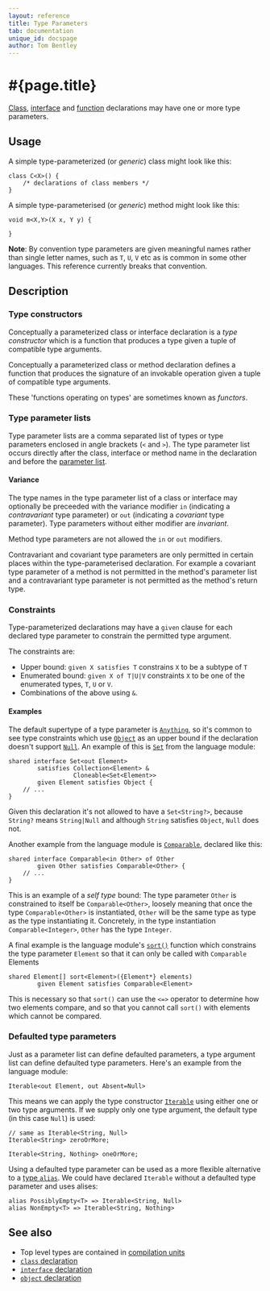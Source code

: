 ```yaml
---
layout: reference
title: Type Parameters
tab: documentation
unique_id: docspage
author: Tom Bentley
---
```


# #{page.title}

[Class](../class/), [interface](../interface/) and [function](../function/) 
declarations may have one or more type parameters.

## Usage 

A simple type-parameterized (or *generic*) class might look like this:

<!-- try: -->
    class C<X>() {
        /* declarations of class members */
    }
    
A simple type-parameterised (or *generic*) method might look like this:

<!-- try: -->
    void m<X,Y>(X x, Y y) {

    }

**Note**: By convention type parameters are given meaningful names rather than
single letter names, such as `T`, `U`, `V` etc as is common in some other 
languages. This reference currently breaks that convention.


## Description

### Type constructors

Conceptually a parameterized class or interface declaration is a 
*type constructor* which is a function that produces a type 
given a tuple of compatible type arguments.

Conceptually a parameterized class or method declaration 
defines a function that produces the signature of an 
invokable operation given a tuple of compatible type arguments.

These 'functions operating on types' are sometimes known as *functors*.

### Type parameter lists

Type parameter lists are a comma separated list of types or type parameters 
enclosed in angle brackets (`<` and `>`). The type 
parameter list occurs directly after the class, interface or method name 
in the declaration and before the [parameter list](../parameter-list).

#### Variance

The type names in the type parameter list of a class or interface 
may optionally be preceeded with the variance modifier
`in` (indicating a *contravariant* type parameter) or 
`out` (indicating a *covariant* type parameter). Type parameters without 
either modifier are *invariant*.

Method type parameters are not allowed the `in` or `out` modifiers.

Contravariant and covariant type parameters are only permitted in certain 
places within the type-parameterised declaration. For example a covariant 
type parameter of a method is not permitted in the method's parameter list 
and a contravariant type parameter is not permitted as the method's 
return type.

### Constraints

Type-parameterized declarations may have a `given` clause for each 
declared type parameter to constrain the permitted type argument.

The constraints are:

* Upper bound: `given X satisfies T` constrains `X` to be a subtype of `T`
* Enumerated bound: `given X of T|U|V` constraints `X` to be one of the 
  enumerated types, `T`, `U` or `V`.
* Combinations of the above using `&`.

#### Examples

The default supertype of a type parameter is 
[`Anything`](#{site.urls.apidoc_current}/Anything.type.html), 
so it's common to 
see type constraints which use [`Object`](#{site.urls.apidoc_current}/Object.type.html) 
as an upper bound if the declaration 
doesn't support 
[`Null`](#{site.urls.apidoc_current}/Null.type.html). 
An example of this is [`Set`](#{site.urls.apidoc_current}/Set.type.html) 
from the language module:

<!-- try: -->
    shared interface Set<out Element>
            satisfies Collection<Element> &
                      Cloneable<Set<Element>>
            given Element satisfies Object {
        // ...
    }

Given this declaration it's not allowed to have a `Set<String?>`, because 
`String?` means `String|Null` and although `String` satisfies `Object`, 
`Null` does not.

Another example from the language module is [`Comparable`](#{site.urls.apidoc_current}/Comparable.type.html), 
declared like this:

<!-- try: -->
    shared interface Comparable<in Other> of Other 
            given Other satisfies Comparable<Other> {
        // ...
    }

This is an example of a *self type* bound: The type parameter `Other` is 
constrained to itself be `Comparable<Other>`, loosely meaning that once the 
type `Comparable<Other>` is instantiated, `Other` will be the 
same type as type as the type instantiating it. Concretely, 
in the type instantiation `Comparable<Integer>`, `Other` has the 
type `Integer`.

A final example is the language module's
[`sort()`](#{site.urls.apidoc_current}/index.html#sort) 
function which constrains the type parameter `Element` so that 
it can only be called with `Comparable` Elements

<!-- try: -->
    shared Element[] sort<Element>({Element*} elements) 
            given Element satisfies Comparable<Element>

This is necessary so that `sort()` can use the `<=>` operator to determine 
how two elements compare, and so that you cannot call `sort()` with elements 
which cannot be compared. 

### Defaulted type parameters

Just as a parameter list can define defaulted parameters, a type argument list
can define defaulted type parameters. Here's an example from the language module:

<!-- try: -->
    Iterable<out Element, out Absent=Null>
    
This means we can apply the type constructor 
[`Iterable`](#{site.urls.apidoc_current}/Iterable.type.html) using either one 
or two type arguments. If we supply only one type argument, the default 
type (in this case `Null`) is used:

<!-- try: -->
    // same as Iterable<String, Null>
    Iterable<String> zeroOrMore; 

    Iterable<String, Nothing> oneOrMore;
    
Using a defaulted type parameter can be used as a more flexible alternative to 
a [type `alias`](../alias#type_aliases). We could have declared `Iterable` without a
defaulted type parameter and uses alises:

<!-- try: -->
    alias PossiblyEmpty<T> => Iterable<String, Null>
    alias NonEmpty<T> => Iterable<String, Nothing>


## See also

* Top level types are contained in [compilation units](../compilation-unit)
* [`class` declaration](../../type/class)
* [`interface` declaration](../../type/interface)
* [`object` declaration](../../type/object)
